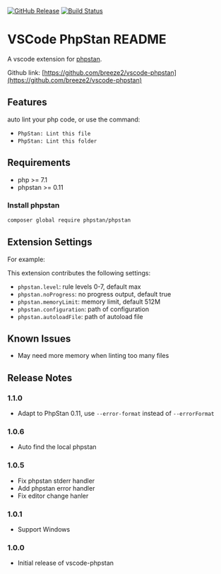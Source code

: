 [![GitHub Release](https://img.shields.io/github/release/breeze2/vscode-phpstan)](https://github.com/breeze2/vscode-phpstan/releases)
[![Build Status](https://travis-ci.org/breeze2/vscode-phpstan.svg?branch=master)](https://travis-ci.org/breeze2/vscode-phpstan)

# VSCode PhpStan README

A vscode extension for [phpstan](https://github.com/phpstan/phpstan).

Github link: [https://github.com/breeze2/vscode-phpstan](https://github.com/breeze2/vscode-phpstan)

## Features

auto lint your php code, or use the command:

* `PhpStan: Lint this file`
* `PhpStan: Lint this folder`

## Requirements

* php >= 7.1
* phpstan >= 0.11

### Install phpstan

```bash
composer global require phpstan/phpstan
```

## Extension Settings

For example:

This extension contributes the following settings:

* `phpstan.level`: rule levels 0-7, default max
* `phpstan.noProgress`: no progress output, default true
* `phpstan.memoryLimit`: memory limit, default 512M
* `phpstan.configuration`: path of configuration
* `phpstan.autoloadFile`: path of autoload file

## Known Issues

* May need more memory when linting too many files

## Release Notes

### 1.1.0
* Adapt to PhpStan 0.11, use `--error-format` instead of `--errorFormat`

### 1.0.6
* Auto find the local phpstan

### 1.0.5
* Fix phpstan stderr handler
* Add phpstan error handler
* Fix editor change hanler

### 1.0.1
* Support Windows

### 1.0.0
* Initial release of vscode-phpstan

